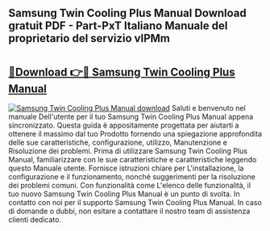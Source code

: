 ## Samsung Twin Cooling Plus Manual Download gratuit PDF - Part-PxT Italiano Manuale del proprietario del servizio vlPMm

# <h2><a href="http://dfd2d9i.blite.top/?on=Samsung+Twin+Cooling+Plus+Manual">🔗Download 👉🔴 Samsung Twin Cooling Plus Manual</a></h2>

[![Samsung Twin Cooling Plus Manual download](https://i.imgur.com/lujVjoI.png)](http://dfd2d9i.blite.top/?on=Samsung+Twin+Cooling+Plus+Manual)
Saluti e benvenuto nel manuale Dell'utente per il tuo Samsung Twin Cooling Plus Manual appena sincronizzato. Questa guida è appositamente progettata per aiutarti a ottenere il massimo dal tuo Prodotto fornendo una spiegazione approfondita delle sue caratteristiche, configurazione, utilizzo, Manutenzione e Risoluzione dei problemi. Prima di utilizzare Samsung Twin Cooling Plus Manual, familiarizzare con le sue caratteristiche e caratteristiche leggendo questo Manuale utente. Fornisce istruzioni chiare per L'installazione, la configurazione e il funzionamento, nonché suggerimenti per la risoluzione dei problemi comuni. Con funzionalità come L'elenco delle funzionalità, il tuo nuovo Samsung Twin Cooling Plus Manual è un punto di svolta. In contatto con noi per il supporto Samsung Twin Cooling Plus Manual. In caso di domande o dubbi, non esitare a contattare il nostro team di assistenza clienti dedicato.
